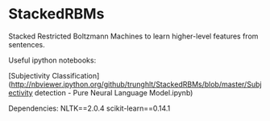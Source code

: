 StackedRBMs
===========

Stacked Restricted Boltzmann Machines to learn higher-level features from sentences.

Useful ipython notebooks:

[Subjectivity Classification](http://nbviewer.ipython.org/github/trunghlt/StackedRBMs/blob/master/Subjectivity detection - Pure Neural Language Model.ipynb)

Dependencies:
  NLTK==2.0.4
  scikit-learn==0.14.1


